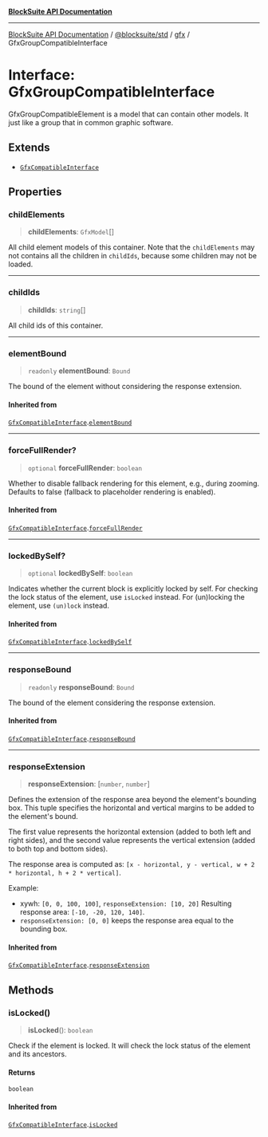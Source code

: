 [**BlockSuite API Documentation**](../../../../README.md)

***

[BlockSuite API Documentation](../../../../README.md) / [@blocksuite/std](../../README.md) / [gfx](../README.md) / GfxGroupCompatibleInterface

# Interface: GfxGroupCompatibleInterface

GfxGroupCompatibleElement is a model that can contain other models.
It just like a group that in common graphic software.

## Extends

- [`GfxCompatibleInterface`](GfxCompatibleInterface.md)

## Properties

### childElements

> **childElements**: `GfxModel`[]

All child element models of this container.
Note that the `childElements` may not contains all the children in `childIds`,
because some children may not be loaded.

***

### childIds

> **childIds**: `string`[]

All child ids of this container.

***

### elementBound

> `readonly` **elementBound**: `Bound`

The bound of the element without considering the response extension.

#### Inherited from

[`GfxCompatibleInterface`](GfxCompatibleInterface.md).[`elementBound`](GfxCompatibleInterface.md#elementbound)

***

### forceFullRender?

> `optional` **forceFullRender**: `boolean`

Whether to disable fallback rendering for this element, e.g., during zooming.
Defaults to false (fallback to placeholder rendering is enabled).

#### Inherited from

[`GfxCompatibleInterface`](GfxCompatibleInterface.md).[`forceFullRender`](GfxCompatibleInterface.md#forcefullrender)

***

### lockedBySelf?

> `optional` **lockedBySelf**: `boolean`

Indicates whether the current block is explicitly locked by self.
For checking the lock status of the element, use `isLocked` instead.
For (un)locking the element, use `(un)lock` instead.

#### Inherited from

[`GfxCompatibleInterface`](GfxCompatibleInterface.md).[`lockedBySelf`](GfxCompatibleInterface.md#lockedbyself)

***

### responseBound

> `readonly` **responseBound**: `Bound`

The bound of the element considering the response extension.

#### Inherited from

[`GfxCompatibleInterface`](GfxCompatibleInterface.md).[`responseBound`](GfxCompatibleInterface.md#responsebound)

***

### responseExtension

> **responseExtension**: \[`number`, `number`\]

Defines the extension of the response area beyond the element's bounding box.
This tuple specifies the horizontal and vertical margins to be added to the element's bound.

The first value represents the horizontal extension (added to both left and right sides),
and the second value represents the vertical extension (added to both top and bottom sides).

The response area is computed as:
`[x - horizontal, y - vertical, w + 2 * horizontal, h + 2 * vertical]`.

Example:
- xywh: `[0, 0, 100, 100]`, `responseExtension: [10, 20]`
  Resulting response area: `[-10, -20, 120, 140]`.
- `responseExtension: [0, 0]` keeps the response area equal to the bounding box.

#### Inherited from

[`GfxCompatibleInterface`](GfxCompatibleInterface.md).[`responseExtension`](GfxCompatibleInterface.md#responseextension)

## Methods

### isLocked()

> **isLocked**(): `boolean`

Check if the element is locked. It will check the lock status of the element and its ancestors.

#### Returns

`boolean`

#### Inherited from

[`GfxCompatibleInterface`](GfxCompatibleInterface.md).[`isLocked`](GfxCompatibleInterface.md#islocked)
